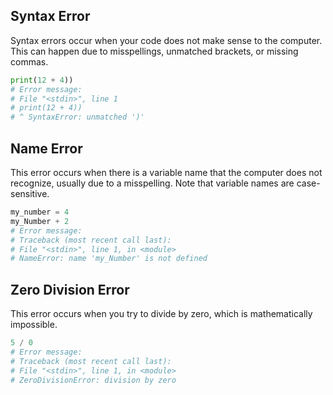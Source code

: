 ## Syntax Error
Syntax errors occur when your code does not make sense to the computer. This can happen due to misspellings, unmatched brackets, or missing commas.
```python
print(12 + 4))
# Error message:
# File "<stdin>", line 1
# print(12 + 4))
# ^ SyntaxError: unmatched ')'
```

## Name Error
This error occurs when there is a variable name that the computer does not recognize, usually due to a misspelling. Note that variable names are case-sensitive.
```python
my_number = 4
my_Number + 2
# Error message:
# Traceback (most recent call last):
# File "<stdin>", line 1, in <module>
# NameError: name 'my_Number' is not defined
```

## Zero Division Error
This error occurs when you try to divide by zero, which is mathematically impossible.
```python
5 / 0
# Error message:
# Traceback (most recent call last):
# File "<stdin>", line 1, in <module>
# ZeroDivisionError: division by zero
```
